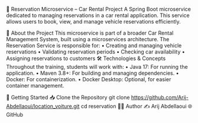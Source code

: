 🚗 Reservation Microservice – Car Rental Project
   A Spring Boot microservice dedicated to managing reservations in a car rental application. This service allows users to book, view, and manage vehicle reservations efficiently.

📌 About the Project
  This microservice is part of a broader Car Rental Management System, built using a microservices architecture.
  The Reservation Service is responsible for:
   •	Creating and managing vehicle reservations
   •	Validating reservation periods
   •	Checking car availability
   •	Assigning reservations to customers
🛠️ Technologies & Concepts
 Throughout the training, students will work with:
   •	Java 17: For running the application.
   •	Maven 3.8+: For building and managing dependencies.
   •	Docker: For containerization.
   •	Docker Desktop: Optional, for easier container management.

🚀 Getting Started
 📥 Clone the Repository
   git clone https://github.com/Arij-Abdellaoui/location_voiture.git
   cd reservation
👩‍💻 Author
  ✍️ Arij Abdellaoui
  🌐 GitHub



